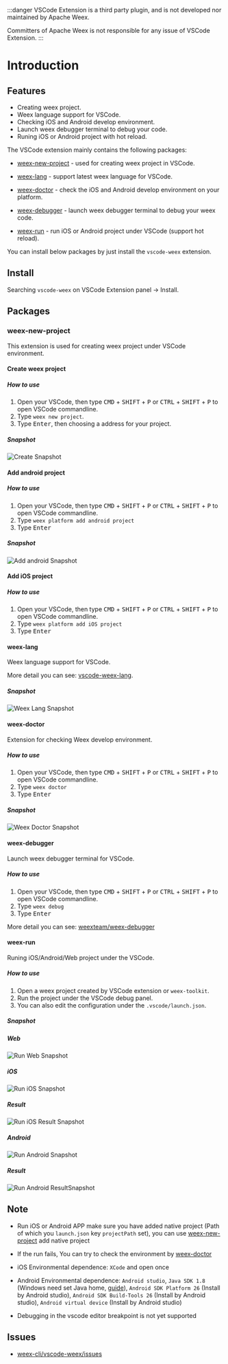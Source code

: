 :::danger
VSCode Extension is a third party plugin, and is not developed nor maintained by Apache Weex.

Committers of Apache Weex is not responsible for any issue of VSCode Extension.
:::

# Introduction

## Features

- Creating weex project.
- Weex language support for VSCode.
- Checking iOS and Android develop environment.
- Launch weex debugger terminal to debug your code.
- Runing iOS or Android project with hot reload.

The VSCode extension mainly contains the following packages:

- [weex-new-project](#weex-new-project) - used for creating weex project in VSCode.

- [weex-lang](#weex-lang) - support latest weex language for VSCode.

- [weex-doctor](#weex-doctor) - check the iOS and Android develop environment on your platform.

- [weex-debugger](#weex-debugger) - launch weex debugger terminal to debug your weex code.

- [weex-run](#weex-run) - run iOS or Android project under VSCode (support hot reload).

You can install below packages by just install the `vscode-weex` extension.

## Install

Searching `vscode-weex` on VSCode Extension panel -> Install.

## Packages

### weex-new-project

This extension is used for creating weex project under VSCode environment.

#### Create weex project

##### How to use

1. Open your VSCode, then type <kbd>CMD</kbd> + <kbd>SHIFT</kbd> + <kbd>P</kbd> or <kbd>CTRL</kbd> + <kbd>SHIFT</kbd> + <kbd>P</kbd> to open VSCode commandline.
2. Type `weex new project`.
3. Type <kbd>Enter</kbd>, then choosing a address for your project.

##### Snapshot

![Create Snapshot](https://raw.githubusercontent.com/weex-cli/vscode-weex/master/asset/new.project.gif)

#### Add android project

##### How to use

1. Open your VSCode, then type <kbd>CMD</kbd> + <kbd>SHIFT</kbd> + <kbd>P</kbd> or <kbd>CTRL</kbd> + <kbd>SHIFT</kbd> + <kbd>P</kbd> to open VSCode commandline.
2. Type `weex platform add android project`
3. Type <kbd>Enter</kbd>

##### Snapshot

![Add android Snapshot](https://raw.githubusercontent.com/weex-cli/vscode-weex/master/asset/new.android.gif)

#### Add iOS project

##### How to use

1. Open your VSCode, then type <kbd>CMD</kbd> + <kbd>SHIFT</kbd> + <kbd>P</kbd> or <kbd>CTRL</kbd> + <kbd>SHIFT</kbd> + <kbd>P</kbd> to open VSCode commandline.
2. Type `weex platform add iOS project`
3. Type <kbd>Enter</kbd>


#### weex-lang

Weex language support for VSCode.

More detail you can see: [vscode-weex-lang](https://github.com/weex-cli/vscode-weex-lang).

##### Snapshot

![Weex Lang Snapshot](https://raw.githubusercontent.com/weex-cli/vscode-weex/master/asset/weex.lang.gif)

#### weex-doctor

Extension for checking Weex develop environment. 

##### How to use

1. Open your VSCode, then type <kbd>CMD</kbd> + <kbd>SHIFT</kbd> + <kbd>P</kbd> or <kbd>CTRL</kbd> + <kbd>SHIFT</kbd> + <kbd>P</kbd> to open VSCode commandline.
2. Type `weex doctor`
3. Type <kbd>Enter</kbd>

##### Snapshot

![Weex Doctor Snapshot](https://raw.githubusercontent.com/weex-cli/vscode-weex/master/asset/weex.doctor.gif)

#### weex-debugger

Launch weex debugger terminal for VSCode.

##### How to use

1. Open your VSCode, then type <kbd>CMD</kbd> + <kbd>SHIFT</kbd> + <kbd>P</kbd> or <kbd>CTRL</kbd> + <kbd>SHIFT</kbd> + <kbd>P</kbd> to open VSCode commandline.
2. Type `weex debug`
3. Type <kbd>Enter</kbd>

More detail you can see: [weexteam/weex-debugger](https://github.com/weexteam/weex-debugger)

#### weex-run

Runing iOS/Android/Web project under the VSCode.

##### How to use

1. Open a weex project created by VSCode extension or `weex-toolkit`.
2. Run the project under the VSCode debug panel.
3. You can also edit the configuration under the `.vscode/launch.json`.

##### Snapshot


##### Web

![Run Web Snapshot](https://raw.githubusercontent.com/weex-cli/vscode-weex/master/asset/run.web.gif)

##### iOS

![Run iOS Snapshot](https://raw.githubusercontent.com/weex-cli/vscode-weex/master/asset/run.ios.gif)

##### Result

![Run iOS Result Snapshot](https://raw.githubusercontent.com/weex-cli/vscode-weex/master/asset/run.ios.result.gif)

##### Android

![Run Android Snapshot](https://raw.githubusercontent.com/weex-cli/vscode-weex/master/asset/run.android.gif)

##### Result

![Run Android ResultSnapshot](https://raw.githubusercontent.com/weex-cli/vscode-weex/master/asset/run.android.result.gif)


## Note

* Run iOS or Android APP make sure you have added native project (Path of which you `launch.json` key `projectPath` set), you can use [weex-new-project](#weex-new-project) add native project

* If the run fails, You can try to check the environment by [weex-doctor](#weex-doctor)

* iOS Environmental dependence: `XCode` and open once

* Android Environmental dependence: `Android studio`, `Java SDK 1.8` (Windows need set Java home, [guide](https://developer.android.com/studio/install?hl=zh-cn)), `Android SDK Platform 26` (Install by Android studio), `Android SDK Build-Tools 26` (Install by Android studio), `Android virtual device` (Install by Android studio)

* Debugging in the vscode editor breakpoint is not yet supported

## Issues

- [weex-cli/vscode-weex/issues](https://github.com/weex-cli/vscode-weex/issues)
